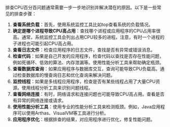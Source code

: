 排查CPU百分百问题通常需要一步一步地识别并解决潜在的原因。以下是一些常见的排查步骤：

1. **查看系统负载**：首先，使用系统监控工具比如top查看系统的负载情况。
2. **确定是哪个进程导致CPU高占用**：查找哪个进程或应用程序的CPU占用率很高。通常，系统监控工具会列出占用CPU较多的进程。注意，有时一个进程的子进程也可能引起CPU高占用。
3. **查看日志文件**：检查应用程序的日志文件，查找是否有异常或错误消息。
4. **检查代码**：如果是自己开发的应用程序，检查代码以查找是否存在性能问题，例如死循环、低效的算法、内存泄漏等。使用性能分析工具来帮助确定瓶颈。
5. **查看数据库查询**：如果应用程序与数据库交互，查询可能导致CPU负载高。通过检查数据库的慢查询日志和优化查询来解决问题。
6. **监控线程**：如果是多线程应用程序，检查是否有某些线程占用了大量CPU资源。使用线程分析工具来识别问题线程。
7. **查看网络连接**：有时，网络请求和连接问题也可能导致CPU高占用。查看是否有异常的网络连接或请求。
8. **使用性能分析工具**：使用专业的性能分析工具来检测瓶颈。例如，Java应用程序可以使用Arthas、VisualVM等工具进行分析。
9. **应用程序优化**：根据排查的结果，对应用程序进行优化，修复性能问题。
